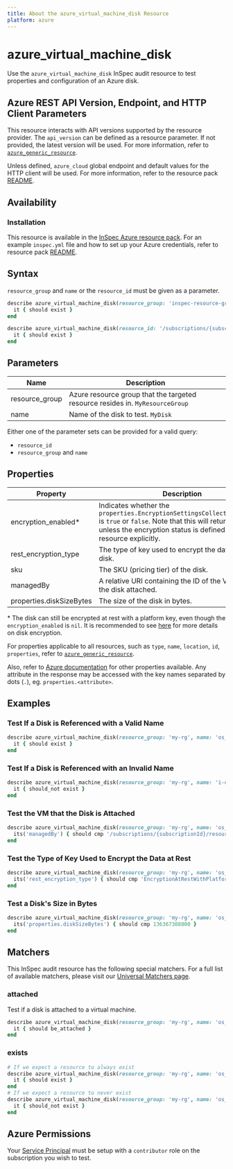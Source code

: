 ```yaml
---
title: About the azure_virtual_machine_disk Resource
platform: azure
---
```


# azure_virtual_machine_disk

Use the `azure_virtual_machine_disk` InSpec audit resource to test properties and configuration of an Azure disk.

## Azure REST API Version, Endpoint, and HTTP Client Parameters

This resource interacts with API versions supported by the resource provider.
The `api_version` can be defined as a resource parameter.
If not provided, the latest version will be used.
For more information, refer to [`azure_generic_resource`](azure_generic_resource.md).

Unless defined, `azure_cloud` global endpoint and default values for the HTTP client will be used.
For more information, refer to the resource pack [README](../../README.md).

## Availability

### Installation

This resource is available in the [InSpec Azure resource pack](https://github.com/inspec/inspec-azure). 
For an example `inspec.yml` file and how to set up your Azure credentials, refer to resource pack [README](../../README.md#Service-Principal).

## Syntax

`resource_group` and `name` or the `resource_id` must be given as a parameter.
```ruby
describe azure_virtual_machine_disk(resource_group: 'inspec-resource-group-9', name: 'example_disk') do
  it { should exist }
end
```
```ruby
describe azure_virtual_machine_disk(resource_id: '/subscriptions/{subscriptionId}/resourceGroups/{resourceGroupName}/providers/Microsoft.Compute/disks/{diskName}') do
  it { should exist }
end
```
## Parameters

| Name                                  | Description                                                                       |
|---------------------------------------|-----------------------------------------------------------------------------------|
| resource_group                        | Azure resource group that the targeted resource resides in. `MyResourceGroup`     |
| name                                  | Name of the disk to test. `MyDisk`                                                |

Either one of the parameter sets can be provided for a valid query:
- `resource_id`
- `resource_group` and `name`

## Properties

| Property                  | Description |
|---------------------------|-------------|
| encryption_enabled<superscript>*</superscript>        | Indicates whether the `properties.EncryptionSettingsCollection.enabled` is `true` or `false`. Note that this will return `nil` unless the encryption status is defined on the resource explicitly. |
| rest_encryption_type      | The type of key used to encrypt the data of the disk. |
| sku                       | The SKU (pricing tier) of the disk. |
| managedBy                 | A relative URI containing the ID of the VM that has the disk attached. |
| properties.diskSizeBytes  | The size of the disk in bytes.  |

<superscript>*</superscript> The disk can still be encrypted at rest with a platform key, even though the `encryption_enabled` is `nil`. It is recommended to see [here](https://docs.microsoft.com/en-us/azure/virtual-machines/linux/disk-encryption) for more details on disk encryption.

For properties applicable to all resources, such as `type`, `name`, `location`, `id`, `properties`, refer to [`azure_generic_resource`](azure_generic_resource.md#properties).

Also, refer to [Azure documentation](https://docs.microsoft.com/en-us/rest/api/compute/disks/get#disk) for other properties available. 
Any attribute in the response may be accessed with the key names separated by dots (`.`), eg. `properties.<attribute>`.

## Examples

### Test If a Disk is Referenced with a Valid Name
```ruby
describe azure_virtual_machine_disk(resource_group: 'my-rg', name: 'os_disk') do
  it { should exist }
end
```
### Test If a Disk is Referenced with an Invalid Name
```ruby
describe azure_virtual_machine_disk(resource_group: 'my-rg', name: 'i-dont-exist') do
  it { should_not exist }
end
```    
### Test the VM that the Disk is Attached
```ruby
describe azure_virtual_machine_disk(resource_group: 'my-rg', name: 'os_disk') do
  its('managedBy') { should cmp '/subscriptions/{subscriptionId}/resourceGroups/{resourceGroup}/providers/Microsoft.Compute/virtualMachines/{vmName}' }
end
```   
### Test the Type of Key Used to Encrypt the Data at Rest
```ruby
describe azure_virtual_machine_disk(resource_group: 'my-rg', name: 'os_disk') do
  its('rest_encryption_type') { should cmp 'EncryptionAtRestWithPlatformKey' }
end
```        
### Test a Disk's Size in Bytes
```ruby
describe azure_virtual_machine_disk(resource_group: 'my-rg', name: 'os_disk') do
  its('properties.diskSizeBytes') { should cmp 136367308800 }
end
```
## Matchers

This InSpec audit resource has the following special matchers. For a full list of available matchers, please visit our [Universal Matchers page](https://www.inspec.io/docs/reference/matchers/).

### attached

Test if a disk is attached to a virtual machine.
```ruby
describe azure_virtual_machine_disk(resource_group: 'my-rg', name: 'os_disk') do
  it { should be_attached }
end
```

### exists
```ruby
# If we expect a resource to always exist
describe azure_virtual_machine_disk(resource_group: 'my-rg', name: 'os_disk') do
  it { should exist }
end
# If we expect a resource to never exist
describe azure_virtual_machine_disk(resource_group: 'my-rg', name: 'os_disk') do
  it { should_not exist }
end
```
## Azure Permissions

Your [Service Principal](https://docs.microsoft.com/en-us/azure/azure-resource-manager/resource-group-create-service-principal-portal) must be setup with a `contributor` role on the subscription you wish to test.
